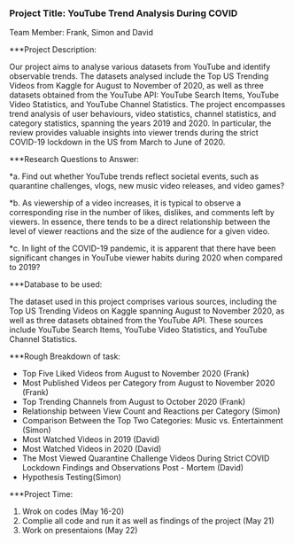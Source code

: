 

### Project Title: YouTube Trend Analysis During COVID

Team Member: Frank, Simon and David

***Project Description: 

Our project aims to analyse various datasets from YouTube and identify observable trends. The datasets analysed include the Top US Trending Videos from Kaggle for August to November of 2020, as well as three datasets obtained from the YouTube API: YouTube Search Items, YouTube Video Statistics, and YouTube Channel Statistics. The project encompasses trend analysis of user behaviours, video statistics, channel statistics, and category statistics, spanning the years 2019 and 2020. In particular, the review provides valuable insights into viewer trends during the strict COVID-19 lockdown in the US from March to June of 2020.

***Research Questions to Answer: 

*a.	Find out whether YouTube trends reflect societal events, such as quarantine challenges, vlogs, new music video releases, and video games?

*b.	As viewership of a video increases, it is typical to observe a corresponding rise in the number of likes, dislikes, and comments left by viewers. In essence, there tends to be a direct relationship between the level of viewer reactions and the size of the audience for a given video.

*c.	In light of the COVID-19 pandemic, it is apparent that there have been significant changes in YouTube viewer habits during 2020 when compared to 2019?

***Database to be used: 


The dataset used in this project comprises various sources, including the Top US Trending Videos on Kaggle spanning August to November 2020, as well as three datasets obtained from the YouTube API. These sources include YouTube Search Items, YouTube Video Statistics, and YouTube Channel Statistics.

***Rough Breakdown of task:

*	Top Five Liked Videos from August to November 2020 (Frank)
*	Most Published Videos per Category from August to November 2020 (Frank)
*	Top Trending Channels from August to October 2020 (Frank)
*	Relationship between View Count and Reactions per Category (Simon)
*	Comparison Between the Top Two Categories: Music vs. Entertainment (Simon)
*	Most Watched Videos in 2019 (David)
*	Most Watched Videos in 2020 (David)
*	The Most Viewed Quarantine Challenge Videos During Strict COVID Lockdown Findings and Observations Post - Mortem (David)
*	Hypothesis Testing(Simon)

***Project Time:
1. Wrok on codes (May 16-20)
2. Complie all code and run it as well as findings of the project (May 21)
3. Work on presentaions (May 22)

